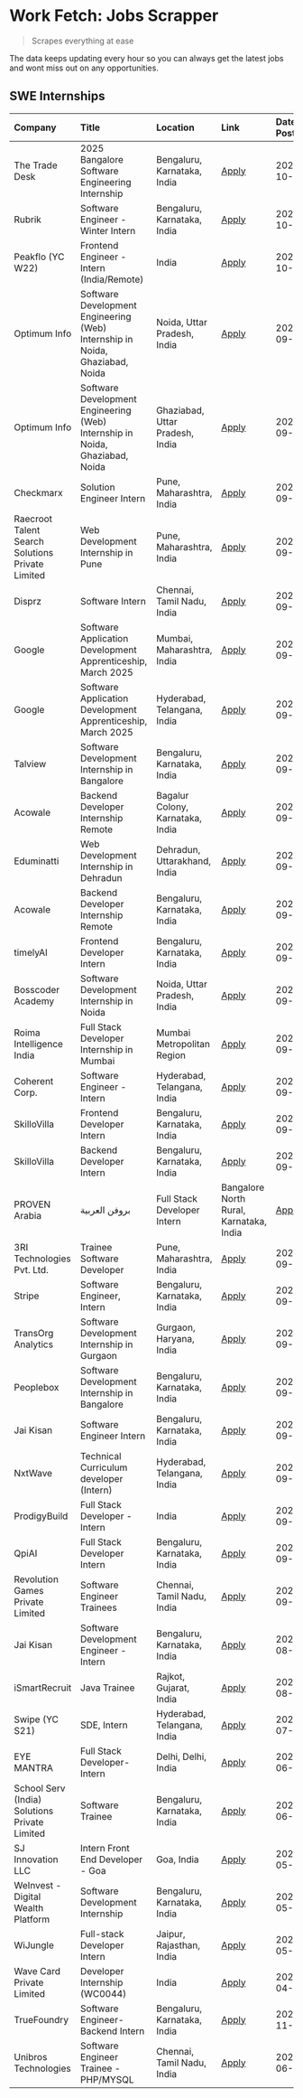 # Work Fetch: Jobs Scrapper
> Scrapes everything at ease

The data keeps updating every hour so you can always get the latest jobs and wont miss out on any opportunities.

## SWE Internships
<!--START_SECTION:workfetch-->
| Company                                          | Title                                                                        | Location                                | Link                                                                                                                                                                                                                                                                              | Date Posted   |
|:-------------------------------------------------|:-----------------------------------------------------------------------------|:----------------------------------------|:----------------------------------------------------------------------------------------------------------------------------------------------------------------------------------------------------------------------------------------------------------------------------------|:--------------|
| The Trade Desk                                   | 2025 Bangalore Software Engineering Internship                               | Bengaluru, Karnataka, India             | [Apply](https://in.linkedin.com/jobs/view/2025-bangalore-software-engineering-internship-at-the-trade-desk-3987456531?position=13&pageNum=0&refId=wWdEyQjngs2PfhrVbwMIeg%3D%3D&trackingId=eUvifIq0H8yw1%2F%2Bd27P7ag%3D%3D)                                                       | 2024-10-02    |
| Rubrik                                           | Software Engineer - Winter Intern                                            | Bengaluru, Karnataka, India             | [Apply](https://in.linkedin.com/jobs/view/software-engineer-winter-intern-at-rubrik-4006567784?position=20&pageNum=0&refId=wWdEyQjngs2PfhrVbwMIeg%3D%3D&trackingId=207HjCrgL%2FERh%2BTJUxvi0w%3D%3D)                                                                              | 2024-10-02    |
| Peakflo (YC W22)                                 | Frontend Engineer - Intern (India/Remote)                                    | India                                   | [Apply](https://in.linkedin.com/jobs/view/frontend-engineer-intern-india-remote-at-peakflo-yc-w22-4037729755?position=17&pageNum=0&refId=wWdEyQjngs2PfhrVbwMIeg%3D%3D&trackingId=0F2RvTKYBB50YtxKIW7BLg%3D%3D)                                                                    | 2024-10-01    |
| Optimum Info                                     | Software Development Engineering (Web) Internship in Noida, Ghaziabad, Noida | Noida, Uttar Pradesh, India             | [Apply](https://in.linkedin.com/jobs/view/software-development-engineering-web-internship-in-noida-ghaziabad-noida-at-optimum-info-4037042231?position=5&pageNum=0&refId=wWdEyQjngs2PfhrVbwMIeg%3D%3D&trackingId=lePNy9WsjlyQEWDupb2QMQ%3D%3D)                                    | 2024-09-27    |
| Optimum Info                                     | Software Development Engineering (Web) Internship in Noida, Ghaziabad, Noida | Ghaziabad, Uttar Pradesh, India         | [Apply](https://in.linkedin.com/jobs/view/software-development-engineering-web-internship-in-noida-ghaziabad-noida-at-optimum-info-4037041629?position=7&pageNum=0&refId=wWdEyQjngs2PfhrVbwMIeg%3D%3D&trackingId=ZjnRxce%2B3uQAkXzzkrDPMw%3D%3D)                                  | 2024-09-27    |
| Checkmarx                                        | Solution Engineer Intern                                                     | Pune, Maharashtra, India                | [Apply](https://in.linkedin.com/jobs/view/solution-engineer-intern-at-checkmarx-4036405936?position=59&pageNum=0&refId=wWdEyQjngs2PfhrVbwMIeg%3D%3D&trackingId=ccOG0JABGUFGMvPcg7KLMQ%3D%3D)                                                                                      | 2024-09-27    |
| Raecroot Talent Search Solutions Private Limited | Web Development Internship in Pune                                           | Pune, Maharashtra, India                | [Apply](https://in.linkedin.com/jobs/view/web-development-internship-in-pune-at-raecroot-talent-search-solutions-private-limited-4034584677?position=47&pageNum=0&refId=wWdEyQjngs2PfhrVbwMIeg%3D%3D&trackingId=sIUVuzcNLxDDqxcYzNKPXQ%3D%3D)                                     | 2024-09-26    |
| Disprz                                           | Software Intern                                                              | Chennai, Tamil Nadu, India              | [Apply](https://in.linkedin.com/jobs/view/software-intern-at-disprz-4034165337?position=60&pageNum=0&refId=wWdEyQjngs2PfhrVbwMIeg%3D%3D&trackingId=zvw8wgis6uUiamEkd4l3KQ%3D%3D)                                                                                                  | 2024-09-26    |
| Google                                           | Software Application Development Apprenticeship, March 2025                  | Mumbai, Maharashtra, India              | [Apply](https://in.linkedin.com/jobs/view/software-application-development-apprenticeship-march-2025-at-google-4032958573?position=2&pageNum=0&refId=wWdEyQjngs2PfhrVbwMIeg%3D%3D&trackingId=fmGGChiyXAfCrpY%2BOteTKg%3D%3D)                                                      | 2024-09-24    |
| Google                                           | Software Application Development Apprenticeship, March 2025                  | Hyderabad, Telangana, India             | [Apply](https://in.linkedin.com/jobs/view/software-application-development-apprenticeship-march-2025-at-google-4032957528?position=3&pageNum=0&refId=wWdEyQjngs2PfhrVbwMIeg%3D%3D&trackingId=XHBX93EpDa11BX4Z6kQkAA%3D%3D)                                                        | 2024-09-24    |
| Talview                                          | Software Development Internship in Bangalore                                 | Bengaluru, Karnataka, India             | [Apply](https://in.linkedin.com/jobs/view/software-development-internship-in-bangalore-at-talview-4033703077?position=10&pageNum=0&refId=wWdEyQjngs2PfhrVbwMIeg%3D%3D&trackingId=lcmowEqApAaGv5ra4x7n6Q%3D%3D)                                                                    | 2024-09-23    |
| Acowale                                          | Backend Developer Internship Remote                                          | Bagalur Colony, Karnataka, India        | [Apply](https://in.linkedin.com/jobs/view/backend-developer-internship-remote-at-acowale-4030088707?position=15&pageNum=0&refId=wWdEyQjngs2PfhrVbwMIeg%3D%3D&trackingId=%2B4w3csZ5mPnlZ3P0Se5y1Q%3D%3D)                                                                           | 2024-09-21    |
| Eduminatti                                       | Web Development Internship in Dehradun                                       | Dehradun, Uttarakhand, India            | [Apply](https://in.linkedin.com/jobs/view/web-development-internship-in-dehradun-at-eduminatti-4032105381?position=26&pageNum=0&refId=wWdEyQjngs2PfhrVbwMIeg%3D%3D&trackingId=7NvxbByDQkYRzc4CQt1gtg%3D%3D)                                                                       | 2024-09-21    |
| Acowale                                          | Backend Developer Internship Remote                                          | Bengaluru, Karnataka, India             | [Apply](https://in.linkedin.com/jobs/view/backend-developer-internship-remote-at-acowale-4030975489?position=9&pageNum=0&refId=wWdEyQjngs2PfhrVbwMIeg%3D%3D&trackingId=xZdPuK%2BAGfNV%2B%2B9xsAjiOQ%3D%3D)                                                                        | 2024-09-20    |
| timelyAI                                         | Frontend Developer Intern                                                    | Bengaluru, Karnataka, India             | [Apply](https://in.linkedin.com/jobs/view/frontend-developer-intern-at-timelyai-4030925040?position=14&pageNum=0&refId=wWdEyQjngs2PfhrVbwMIeg%3D%3D&trackingId=DwISwS4YX1ceyoerPiWSyA%3D%3D)                                                                                      | 2024-09-20    |
| Bosscoder Academy                                | Software Development Internship in Noida                                     | Noida, Uttar Pradesh, India             | [Apply](https://in.linkedin.com/jobs/view/software-development-internship-in-noida-at-bosscoder-academy-4031161323?position=16&pageNum=0&refId=wWdEyQjngs2PfhrVbwMIeg%3D%3D&trackingId=aAu81ZhdHj29qQqtio2gog%3D%3D)                                                              | 2024-09-20    |
| Roima Intelligence India                         | Full Stack Developer Internship in Mumbai                                    | Mumbai Metropolitan Region              | [Apply](https://in.linkedin.com/jobs/view/full-stack-developer-internship-in-mumbai-at-roima-intelligence-india-4031159544?position=48&pageNum=0&refId=wWdEyQjngs2PfhrVbwMIeg%3D%3D&trackingId=nAfLRkkqS1nqxBegSCnTLw%3D%3D)                                                      | 2024-09-20    |
| Coherent Corp.                                   | Software Engineer - Intern                                                   | Hyderabad, Telangana, India             | [Apply](https://in.linkedin.com/jobs/view/software-engineer-intern-at-coherent-corp-4029132427?position=19&pageNum=0&refId=wWdEyQjngs2PfhrVbwMIeg%3D%3D&trackingId=wOqldEy7HRalpV%2BgSgeRuQ%3D%3D)                                                                                | 2024-09-18    |
| SkilloVilla                                      | Frontend Developer Intern                                                    | Bengaluru, Karnataka, India             | [Apply](https://in.linkedin.com/jobs/view/frontend-developer-intern-at-skillovilla-4025873510?position=8&pageNum=0&refId=wWdEyQjngs2PfhrVbwMIeg%3D%3D&trackingId=U7q70KUHfXACh98sLU2TTw%3D%3D)                                                                                    | 2024-09-17    |
| SkilloVilla                                      | Backend Developer Intern                                                     | Bengaluru, Karnataka, India             | [Apply](https://in.linkedin.com/jobs/view/backend-developer-intern-at-skillovilla-4025860894?position=11&pageNum=0&refId=wWdEyQjngs2PfhrVbwMIeg%3D%3D&trackingId=5rK9nKo3scexrZnM6gTgcA%3D%3D)                                                                                    | 2024-09-17    |
| PROVEN Arabia | بروفن العربية                    | Full Stack Developer Intern                                                  | Bangalore North Rural, Karnataka, India | [Apply](https://in.linkedin.com/jobs/view/full-stack-developer-intern-at-proven-arabia-%D8%A8%D8%B1%D9%88%D9%81%D9%86-%D8%A7%D9%84%D8%B9%D8%B1%D8%A8%D9%8A%D8%A9-4028862862?position=56&pageNum=0&refId=wWdEyQjngs2PfhrVbwMIeg%3D%3D&trackingId=bdS99%2B3oeHT%2BIA6UaN6L2w%3D%3D) | 2024-09-17    |
| 3RI Technologies Pvt. Ltd.                       | Trainee  Software Developer                                                  | Pune, Maharashtra, India                | [Apply](https://in.linkedin.com/jobs/view/trainee-software-developer-at-3ri-technologies-pvt-ltd-4026688364?position=25&pageNum=0&refId=wWdEyQjngs2PfhrVbwMIeg%3D%3D&trackingId=P5ysO7CTfujqS%2B0wj7zWaA%3D%3D)                                                                   | 2024-09-15    |
| Stripe                                           | Software Engineer, Intern                                                    | Bengaluru, Karnataka, India             | [Apply](https://in.linkedin.com/jobs/view/software-engineer-intern-at-stripe-4008214242?position=4&pageNum=0&refId=wWdEyQjngs2PfhrVbwMIeg%3D%3D&trackingId=L2tT9X3INrjC1x8mRVRGKw%3D%3D)                                                                                          | 2024-09-13    |
| TransOrg Analytics                               | Software Development Internship in Gurgaon                                   | Gurgaon, Haryana, India                 | [Apply](https://in.linkedin.com/jobs/view/software-development-internship-in-gurgaon-at-transorg-analytics-4024791052?position=51&pageNum=0&refId=wWdEyQjngs2PfhrVbwMIeg%3D%3D&trackingId=eMi5aeHJfYuQxC7KtyD31w%3D%3D)                                                           | 2024-09-12    |
| Peoplebox                                        | Software Development Internship in Bangalore                                 | Bengaluru, Karnataka, India             | [Apply](https://in.linkedin.com/jobs/view/software-development-internship-in-bangalore-at-peoplebox-4022411601?position=12&pageNum=0&refId=wWdEyQjngs2PfhrVbwMIeg%3D%3D&trackingId=WtkJit5bvChfP3%2BuW%2BBj3A%3D%3D)                                                              | 2024-09-10    |
| Jai Kisan                                        | Software Engineer Intern                                                     | Bengaluru, Karnataka, India             | [Apply](https://in.linkedin.com/jobs/view/software-engineer-intern-at-jai-kisan-4024075360?position=35&pageNum=0&refId=wWdEyQjngs2PfhrVbwMIeg%3D%3D&trackingId=wm0CTfl50cpPRsKcROkL8g%3D%3D)                                                                                      | 2024-09-09    |
| NxtWave                                          | Technical Curriculum developer (Intern)                                      | Hyderabad, Telangana, India             | [Apply](https://in.linkedin.com/jobs/view/technical-curriculum-developer-intern-at-nxtwave-4020462207?position=36&pageNum=0&refId=wWdEyQjngs2PfhrVbwMIeg%3D%3D&trackingId=Ztbm%2FoaKPWJ9oxNtnTJG%2BQ%3D%3D)                                                                       | 2024-09-09    |
| ProdigyBuild                                     | Full Stack Developer - Intern                                                | India                                   | [Apply](https://in.linkedin.com/jobs/view/full-stack-developer-intern-at-prodigybuild-4019591942?position=45&pageNum=0&refId=wWdEyQjngs2PfhrVbwMIeg%3D%3D&trackingId=OgLUdr0SGzYVhEOvRgrq6Q%3D%3D)                                                                                | 2024-09-08    |
| QpiAI                                            | Full Stack Developer Intern                                                  | Bengaluru, Karnataka, India             | [Apply](https://in.linkedin.com/jobs/view/full-stack-developer-intern-at-qpiai-4017395346?position=30&pageNum=0&refId=wWdEyQjngs2PfhrVbwMIeg%3D%3D&trackingId=6vjmo4k4tNi7SemRRRFALQ%3D%3D)                                                                                       | 2024-09-06    |
| Revolution Games Private Limited                 | Software Engineer Trainees                                                   | Chennai, Tamil Nadu, India              | [Apply](https://in.linkedin.com/jobs/view/software-engineer-trainees-at-revolution-games-private-limited-4015912927?position=28&pageNum=0&refId=wWdEyQjngs2PfhrVbwMIeg%3D%3D&trackingId=cc%2FOBqpMpQfq3FTr%2FRRjLg%3D%3D)                                                         | 2024-09-02    |
| Jai Kisan                                        | Software Development Engineer - Intern                                       | Bengaluru, Karnataka, India             | [Apply](https://in.linkedin.com/jobs/view/software-development-engineer-intern-at-jai-kisan-4027288169?position=24&pageNum=0&refId=wWdEyQjngs2PfhrVbwMIeg%3D%3D&trackingId=Pg7DhXnzOgwGPieDcXdVqA%3D%3D)                                                                          | 2024-08-22    |
| iSmartRecruit                                    | Java Trainee                                                                 | Rajkot, Gujarat, India                  | [Apply](https://in.linkedin.com/jobs/view/java-trainee-at-ismartrecruit-3992301825?position=32&pageNum=0&refId=wWdEyQjngs2PfhrVbwMIeg%3D%3D&trackingId=EP3cNV%2FGnSJXyNgT%2BuviMw%3D%3D)                                                                                          | 2024-08-06    |
| Swipe (YC S21)                                   | SDE, Intern                                                                  | Hyderabad, Telangana, India             | [Apply](https://in.linkedin.com/jobs/view/sde-intern-at-swipe-yc-s21-3980368092?position=38&pageNum=0&refId=wWdEyQjngs2PfhrVbwMIeg%3D%3D&trackingId=zoXQ6EVJ0CMLT11pIwKdjg%3D%3D)                                                                                                 | 2024-07-22    |
| EYE MANTRA                                       | Full Stack Developer- Intern                                                 | Delhi, Delhi, India                     | [Apply](https://in.linkedin.com/jobs/view/full-stack-developer-intern-at-eye-mantra-3960988037?position=44&pageNum=0&refId=wWdEyQjngs2PfhrVbwMIeg%3D%3D&trackingId=FOxlj1Qv4oIyw%2FUo0lsSiA%3D%3D)                                                                                | 2024-06-28    |
| School Serv (India) Solutions Private Limited    | Software Trainee                                                             | Bengaluru, Karnataka, India             | [Apply](https://in.linkedin.com/jobs/view/software-trainee-at-school-serv-india-solutions-private-limited-3953917603?position=42&pageNum=0&refId=wWdEyQjngs2PfhrVbwMIeg%3D%3D&trackingId=IutMM7MvPPXnR1H2Cu4jYQ%3D%3D)                                                            | 2024-06-19    |
| SJ Innovation LLC                                | Intern Front End Developer - Goa                                             | Goa, India                              | [Apply](https://in.linkedin.com/jobs/view/intern-front-end-developer-goa-at-sj-innovation-llc-3931678611?position=21&pageNum=0&refId=wWdEyQjngs2PfhrVbwMIeg%3D%3D&trackingId=k0zPiGtfUf2y7PPeP52jWg%3D%3D)                                                                        | 2024-05-24    |
| WeInvest - Digital Wealth Platform               | Software Development Internship                                              | Bengaluru, Karnataka, India             | [Apply](https://in.linkedin.com/jobs/view/software-development-internship-at-weinvest-digital-wealth-platform-3912867225?position=6&pageNum=0&refId=wWdEyQjngs2PfhrVbwMIeg%3D%3D&trackingId=0K1jP4cjqktb%2B5zg58%2BjYA%3D%3D)                                                     | 2024-05-01    |
| WiJungle                                         | Full-stack Developer Intern                                                  | Jaipur, Rajasthan, India                | [Apply](https://in.linkedin.com/jobs/view/full-stack-developer-intern-at-wijungle-3912864543?position=58&pageNum=0&refId=wWdEyQjngs2PfhrVbwMIeg%3D%3D&trackingId=s8650psg0s2OW%2BbM6I6hYg%3D%3D)                                                                                  | 2024-05-01    |
| Wave Card Private Limited                        | Developer Internship (WC0044)                                                | India                                   | [Apply](https://in.linkedin.com/jobs/view/developer-internship-wc0044-at-wave-card-private-limited-3900079966?position=43&pageNum=0&refId=wWdEyQjngs2PfhrVbwMIeg%3D%3D&trackingId=JIHkfK7eCpyEhQsK86%2FWJg%3D%3D)                                                                 | 2024-04-15    |
| TrueFoundry                                      | Software Engineer-Backend Intern                                             | Bengaluru, Karnataka, India             | [Apply](https://in.linkedin.com/jobs/view/software-engineer-backend-intern-at-truefoundry-3779508170?position=41&pageNum=0&refId=wWdEyQjngs2PfhrVbwMIeg%3D%3D&trackingId=4VtUC%2Bm%2BSUbu7bmqgvJiTA%3D%3D)                                                                        | 2023-11-10    |
| Unibros Technologies                             | Software Engineer Trainee - PHP/MYSQL                                        | Chennai, Tamil Nadu, India              | [Apply](https://in.linkedin.com/jobs/view/software-engineer-trainee-php-mysql-at-unibros-technologies-3656599241?position=37&pageNum=0&refId=wWdEyQjngs2PfhrVbwMIeg%3D%3D&trackingId=Sr%2FAXi0gvifnAQcLkPArjA%3D%3D)                                                              | 2023-06-12    |
<!--END_SECTION:workfetch-->
